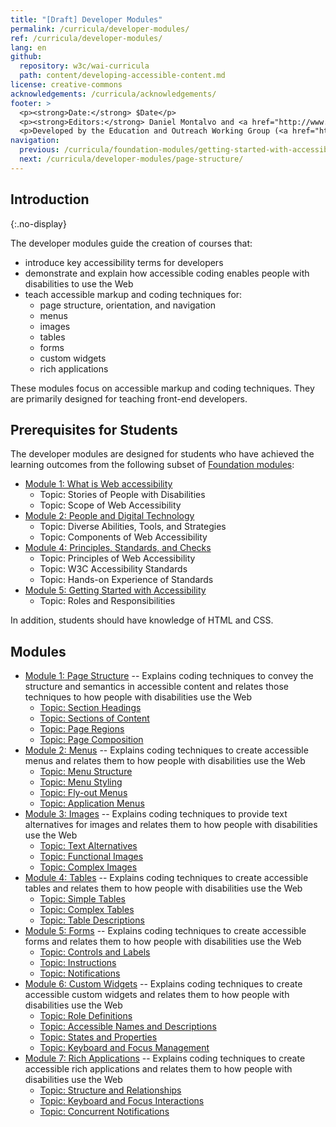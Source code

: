 ```yaml
---
title: "[Draft] Developer Modules"
permalink: /curricula/developer-modules/
ref: /curricula/developer-modules/
lang: en
github:
  repository: w3c/wai-curricula
  path: content/developing-accessible-content.md
license: creative-commons
acknowledgements: /curricula/acknowledgements/
footer: >
  <p><strong>Date:</strong> $Date</p>
  <p><strong>Editors:</strong> Daniel Montalvo and <a href="http://www.w3.org/People/shadi/">Shadi Abou-Zahra</a>. Contributors: <a href="https://www.w3.org/WAI/EO/EOWG-members">EOWG Participants</a>. ACKNOWLEDGEMENTS lists contributors and credits.</p>
  <p>Developed by the Education and Outreach Working Group (<a href="http://www.w3.org/WAI/EO/">EOWG</a>). Developed with support from the <a href="https://www.w3.org/WAI/about/projects/wai-guide/">WAI-Guide Project</a> funded by the European Commission (EC) under the Horizon 2020 program (Grant Agreement 822245).</p>
navigation:
  previous: /curricula/foundation-modules/getting-started-with-accessibility/
  next: /curricula/developer-modules/page-structure/
---
```


## Introduction
{:.no-display}

The developer modules guide the creation of courses that:

* introduce key accessibility terms for developers
* demonstrate and explain how accessible coding enables people with disabilities to use the Web
* teach accessible markup and coding techniques for:
  * page structure, orientation, and navigation
  * menus
  * images
  * tables
  * forms
  * custom widgets
  * rich applications

These modules focus on accessible markup and coding techniques. They are primarily designed for teaching front-end developers.

## Prerequisites for Students

The developer modules are designed for students who have achieved the learning outcomes from the following subset of [Foundation modules](https://www.w3.org/WAI/curricula/foundation-modules/):

* [Module 1: What is Web accessibility](/curricula/foundation-modules/what-is-web-accessibility/)
  * Topic: Stories of People with Disabilities
  * Topic: Scope of Web Accessibility
* [Module 2: People and Digital Technology](/curricula/foundation-modules/people-and-digital-technology/)
  * Topic: Diverse Abilities, Tools, and Strategies
  * Topic: Components of Web Accessibility
* [Module 4: Principles, Standards, and Checks](/curricula/foundation-modules/principles-standards-and-checks/)
  * Topic: Principles of Web Accessibility
  * Topic: W3C Accessibility Standards
  * Topic: Hands-on Experience of Standards
* [Module 5: Getting Started with Accessibility](/curricula/foundation-modules/getting-started-with-accessibility/)
  * Topic: Roles and Responsibilities

In addition, students should have knowledge of HTML and CSS.

## Modules

-   [Module 1: Page Structure](/curricula/developer-modules/page-structure/) -- Explains coding techniques to convey the structure and semantics in accessible content and relates those techniques to how people with disabilities use the Web
    -   [Topic: Section Headings](/curricula/developer-modules/page-structure/#topic-section-headings)
    -   [Topic: Sections of Content](/curricula/developer-modules/page-structure/#topic-sections-of-content)
    -   [Topic: Page Regions](/curricula/developer-modules/page-structure/#topic-page-regions)
    -   [Topic: Page Composition](/curricula/developer-modules/page-structure/#topic-page-composition)
-   [Module 2: Menus](/curricula/developer-modules/menus/) -- Explains coding techniques to create accessible menus and relates them to how people with disabilities use the Web
    -   [Topic: Menu Structure](/curricula/developer-modules/menus/#topic-menu-structure)
    -   [Topic: Menu Styling](/curricula/developer-modules/menus/#topic-menu-styling)
    -   [Topic: Fly-out Menus](/curricula/developer-modules/menus/#topic-fly-out-menus)
    -   [Topic: Application Menus](/curricula/developer-modules/menus/#topic-application-menus)
-   [Module 3: Images](/curricula/developer-modules/images/) -- Explains coding techniques to provide text alternatives for images and relates them to how people with disabilities use the Web
    -   [Topic: Text Alternatives](/curricula/developer-modules/images/#topic-text-alternatives)
    -   [Topic: Functional Images](/curricula/developer-modules/images/#topic-functional-images)
    -   [Topic: Complex Images](/curricula/developer-modules/images/#topic-complex-images)
-   [Module 4: Tables](/curricula/developer-modules/tables/) -- Explains coding techniques to create accessible tables and relates them to how people with disabilities use the Web
    -   [Topic: Simple Tables](/curricula/developer-modules/tables/#topic-simple-tables)
    -   [Topic: Complex Tables](/curricula/developer-modules/tables/#topic-complex-tables)
    -   [Topic: Table Descriptions](/curricula/developer-modules/tables/#topic-table-descriptions)
-   [Module 5: Forms](/curricula/developer-modules/forms/) -- Explains coding techniques to create accessible forms and relates them to how people with disabilities use the Web
    -   [Topic: Controls and Labels](/curricula/developer-modules/forms/#topic-controls-and-labels)
    -   [Topic: Instructions](/curricula/developer-modules/forms/#topic-instructions)
    -   [Topic: Notifications](/curricula/developer-modules/forms/#topic-notifications)
-   [Module 6: Custom Widgets](/curricula/developer-modules/custom-widgets/) -- Explains coding techniques to create accessible custom widgets and relates them to how people with disabilities use the Web
    -   [Topic: Role Definitions](/curricula/developer-modules/custom-widgets/#topic-role-definitions)
    -   [Topic: Accessible Names and Descriptions](/curricula/developer-modules/custom-widgets/#topic-accessible-names-and-descriptions)
    -   [Topic: States and Properties](/curricula/developer-modules/custom-widgets/#topic-states-and-properties)
    -   [Topic: Keyboard and Focus Management](/curricula/developer-modules/custom-widgets/#topic-keyboard-and-focus-management)
-   [Module 7: Rich Applications](/curricula/developer-modules/rich-applications) -- Explains coding techniques to create accessible rich applications and relates them to how people with disabilities use the Web
    -   [Topic: Structure and Relationships](/curricula/developer-modules/rich-applications#topic-structure-and-relationships)
    -   [Topic: Keyboard and Focus Interactions](/curricula/developer-modules/rich-applications#topic-keyboard-and-focus-interactions)
    -   [Topic: Concurrent Notifications](/curricula/developer-modules/rich-applications#topic-concurrent-notifications)
